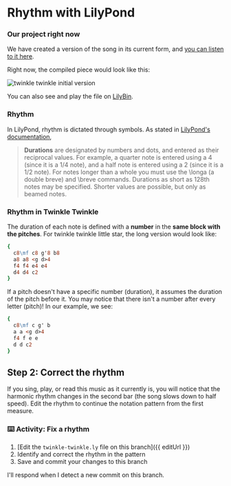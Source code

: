# Rhythm with LilyPond

### Our project right now

We have created a version of the song in its current form, and [you can listen to it here](https://gitmusical.github.io/notating-twinkle/1-pitch).

Right now, the compiled piece would look like this:

![twinkle twinkle initial version](https://gitmusical.github.io/notating-twinkle/1-pitch.png)

You can also see and play the file on [LilyBin](http://lilybin.com/4v3lnh/1).

### Rhythm

In LilyPond, rhythm is dictated through symbols. As stated in [LilyPond's documentation](http://lilypond.org/doc/v2.18/Documentation/notation/writing-rhythms),

> **Durations** are designated by numbers and dots, and entered as their reciprocal values. For example, a quarter note is entered using a 4 (since it is a 1/4 note), and a half note is entered using a 2 (since it is a 1/2 note). For notes longer than a whole you must use the \longa (a double breve) and \breve commands. Durations as short as 128th notes may be specified. Shorter values are possible, but only as beamed notes.

### Rhythm in Twinkle Twinkle

The duration of each note is defined with a **number** in the **same block with the pitches**. For twinkle twinkle little star, the long version would look like:

```ly
{
  c8\mf c8 g'8 b8
  a8 a8 <g d>4
  f4 f4 e4 e4
  d4 d4 c2
}
```

If a pitch doesn't have a specific number (duration), it assumes the duration of the pitch before it. You may notice that there isn't a number after every letter (pitch)! In our example, we see:

```ly
{
  c8\mf c g' b
  a a <g d>4
  f4 f e e
  d d c2
}
```

## Step 2: Correct the rhythm

If you sing, play, or read this music as it currently is, you will notice that the harmonic rhythm changes in the second bar (the song slows down to half speed). Edit the rhythm to continue the notation pattern from the first measure.

### :keyboard: Activity: Fix a rhythm

1. [Edit the `twinkle-twinkle.ly` file on this branch]({{ editUrl }})
2. Identify and correct the rhythm in the pattern
3. Save and commit your changes to this branch

I'll respond when I detect a new commit on this branch.
